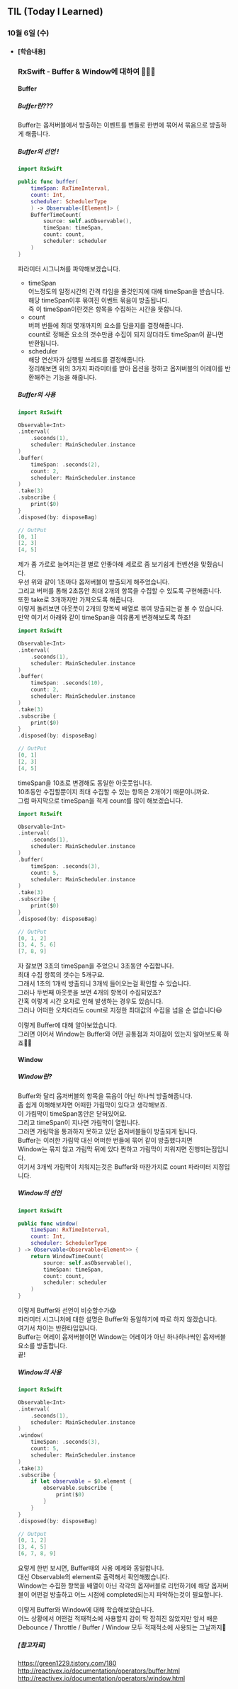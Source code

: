 ## TIL (Today I Learned)

### 10월 6일 (수)

- #### [학습내용]
  
  ### RxSwift - Buffer & Window에 대하여 🧑🏻‍💻   
  
  #### Buffer   

  ##### Buffer란???      
  Buffer는 옵저버블에서 방출하는 이벤트를 번들로 한번에 묶어서 묶음으로 방출하게 해줍니다.   

  ##### Buffer의 선언 !      
  ```swift
  import RxSwift
  
  public func buffer(
      timeSpan: RxTimeInterval, 
      count: Int, 
      scheduler: SchedulerType
      ) -> Observable<[Element]> {
      BufferTimeCount(
          source: self.asObservable(), 
          timeSpan: timeSpan, 
          count: count, 
          scheduler: scheduler
      )
  }
  ```
  파라미터 시그니쳐를 파악해보겠습니다.   
  - timeSpan   
  어느정도의 일정시간의 간격 타임을 줄것인지에 대해 timeSpan을 받습니다.   
  해당 timeSpan이후 묶여진 이벤트 묶음이 방출됩니다.   
  즉 이 timeSpan이란것은 항목을 수집하는 시간을 뜻합니다.   
  - count   
  버퍼 번들에 최대 몇개까지의 요소를 담을지를 결정해줍니다.   
  count로 정해준 요소의 갯수만큼 수집이 되지 않더라도 timeSpan이 끝나면 반환됩니다.   
  - scheduler   
  해당 연산자가 실행될 쓰레드를 결정해줍니다.   
  정리해보면 위의 3가지 파라미터를 받아 옵션을 정하고 옵저버블의 어레이를 반환해주는 기능을 해줍니다.   

  ##### Buffer의 사용   
  ```swift
  import RxSwift
  
  Observable<Int>
  .interval(
      .seconds(1), 
      scheduler: MainScheduler.instance
  )
  .buffer(
      timeSpan: .seconds(2), 
      count: 2, 
      scheduler: MainScheduler.instance
  ) 
  .take(3) 
  .subscribe { 
      print($0) 
  } 
  .disposed(by: disposeBag)
  
  // OutPut
  [0, 1]
  [2, 3]
  [4, 5]
  ```
  제가 좀 가로로 늘어지는걸 별로 안좋아해 세로로 좀 보기쉽게 컨벤션을 맞췄습니다.   
  우선 위와 같이 1초마다 옵저버블이 방출되게 해주었습니다.   
  그리고 버퍼를 통해 2초동안 최대 2개의 항목을 수집할 수 있도록 구현해줍니다.   
  또한 take로 3개까지만 가져오도록 해줍니다.   
  이렇게 돌려보면 아웃풋이 2개의 항목씩 배열로 묶여 방출되는걸 볼 수 있습니다.   
  만약 여기서 아래와 같이 timeSpan을 여유롭게 변경해보도록 하죠!   
  ```swift
  import RxSwift
  
  Observable<Int>
  .interval(
      .seconds(1), 
      scheduler: MainScheduler.instance
  )
  .buffer(
      timeSpan: .seconds(10), 
      count: 2, 
      scheduler: MainScheduler.instance
  ) 
  .take(3) 
  .subscribe { 
      print($0) 
  } 
  .disposed(by: disposeBag)
  
  // OutPut
  [0, 1]
  [2, 3]
  [4, 5]
  ```
  timeSpan을 10초로 변경해도 동일한 아웃풋입니다.   
  10초동안 수집할뿐이지 최대 수집할 수 있는 항목은 2개이기 때문이니까요.   
  그럼 마지막으로 timeSpan을 적게 count를 많이 해보겠습니다.   
  ```swift
  import RxSwift
  
  Observable<Int>
  .interval(
      .seconds(1), 
      scheduler: MainScheduler.instance
  )
  .buffer(
      timeSpan: .seconds(3), 
      count: 5, 
      scheduler: MainScheduler.instance
  ) 
  .take(3) 
  .subscribe { 
      print($0) 
  } 
  .disposed(by: disposeBag)
  
  // OutPut
  [0, 1, 2]
  [3, 4, 5, 6]
  [7, 8, 9]
  ```
  자 잘보면 3초의 timeSpan을 주었으니 3초동안 수집합니다.   
  최대 수집 항목의 갯수는 5개구요.   
  그래서 1초의 1개씩 방출되니 3개씩 들어오는걸 확인할 수 있습니다.   
  그러나 두번째 아웃풋을 보면 4개의 항목이 수집되었죠?   
  간혹 이렇게 시간 오차로 인해 발생하는 경우도 있습니다.   
  그러나 어떠한 오차더라도 count로 지정한 최대값의 수집을 넘을 순 없습니다😃   

  이렇게 Buffer에 대해 알아보았습니다.   
  그러면 이어서 Window는 Buffer와 어떤 공통점과 차이점이 있는지 알아보도록 하죠🙋🏻   

  #### Window   

  ##### Window란?   
  Buffer와 달리 옵저버블의 항목을 묶음이 아닌 하나씩 방출해줍니다.   
  좀 쉽게 이해해보자면 어떠한 가림막이 있다고 생각해보죠.   
  이 가림막이 timeSpan동안은 닫혀있어요.   
  그리고 timeSpan이 지나면 가림막이 열립니다.   
  그러면 가림막을 통과하지 못하고 있던 옵저버블들이 방출되게 됩니다.   
  Buffer는 이러한 가림막 대신 어떠한 번들에 묶어 같이 방출했다치면   
  Window는 묶지 않고 가림막 뒤에 있다 짠하고 가림막이 치워지면 진행되는점입니다.   
  여기서 3개씩 가림막이 치워지는것은 Buffer와 마찬가지로 count 파라미터 지정입니다.   

  ##### Window의 선언   
  ```swift
  import RxSwift
  
  public func window(
      timeSpan: RxTimeInterval, 
      count: Int, 
      scheduler: SchedulerType
  ) -> Observable<Observable<Element>> {
      return WindowTimeCount(
          source: self.asObservable(), 
          timeSpan: timeSpan, 
          count: count, 
          scheduler: scheduler
      )
  }
  ```
  이렇게 Buffer와 선언이 비슷할수가😱   
  파라미터 시그니처에 대한 설명은 Buffer와 동일하기에 따로 하지 않겠습니다.   
  여기서 차이는 반환타입입니다.   
  Buffer는 어레이 옵저버블이면 Window는 어레이가 아닌 하나하나씩인 옵저버블 요소를 방출합니다.   
  끝!   

  ##### Window의 사용   
  ```swift
  import RxSwift
  
  Observable<Int>
  .interval(
      .seconds(1), 
      scheduler: MainScheduler.instance
  )
  .window(
      timeSpan: .seconds(3), 
      count: 5, 
      scheduler: MainScheduler.instance
  ) 
  .take(3) 
  .subscribe { 
      if let observable = $0.element { 
          observable.subscribe { 
              print($0)
          } 
      } 
  } 
  .disposed(by: disposeBag)
  
  // Output
  [0, 1, 2]
  [3, 4, 5]
  [6, 7, 8, 9]
  ```
  요렇게 한번 보시면, Buffer때의 사용 예제와 동일합니다.   
  대신 Observable의 element로 출력해서 확인해봤습니다.   
  Window는 수집한 항목을 배열이 아닌 각각의 옵저버블로 리턴하기에 해당 옵저버블이 어떤걸 방출하고 어느 시점에 completed되는지 파악하는것이 필요합니다.   

  이렇게 Buffer와 Window에 대해 학습해보았습니다.   
  어느 상황에서 어떤걸 적재적소에 사용할지 감이 딱 잡히진 않았지만 앞서 배운 Debounce / Throttle / Buffer / Window 모두 적재적소에 사용되는 그날까지🥳   

  ##### [참고자료]   
  https://green1229.tistory.com/180   
  http://reactivex.io/documentation/operators/buffer.html   
  http://reactivex.io/documentation/operators/window.html   
